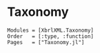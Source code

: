# Taxonomy

```@autodocs
Modules = [XbrlXML.Taxonomy]
Order   = [:type, :function]
Pages   = ["Taxonomy.jl"]
```
